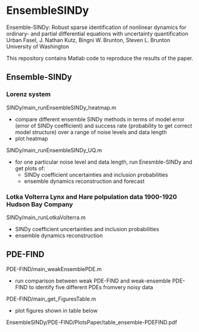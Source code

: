 # EnsembleSINDy
 
Ensemble-SINDy: Robust sparse identification of nonlinear dynamics for ordinary- and partial differential equations with uncertainty quantification  
Urban Fasel, J. Nathan Kutz, Bingni W. Brunton, Steven L. Brunton  
University of Washington


This repository contains Matlab code to reproduce the results of the paper. 



## Ensemble-SINDy

### Lorenz system

SINDy/main_runEnsembleSINDy_heatmap.m  
 * compare different ensemble SINDy methods in terms of model error (error of SINDy coefficient) and success rate (probability to get correct model structure) over a range of noise levels and data length
 * plot heatmap
    
SINDy/main_runEnsembleSINDy_UQ.m  
 * for one particular noise level and data length, run Enesmble-SINDy and get plots of:
    * SINDy coefficient uncertainties and inclusion probabilities
    * ensemble dynamics reconstruction and forecast 

### Lotka Volterra Lynx and Hare polpulation data 1900-1920 Hudson Bay Company

SINDy/main_runLotkaVolterra.m  
 * SINDy coefficient uncertainties and inclusion probabilities
 * ensemble dynamics reconstruction


## PDE-FIND

PDE-FIND/main_weakEnsemblePDE.m
 * run comparison between weak PDE-FIND and weak-ensemble PDE-FIND to identify five different PDEs fromvery noisy data

PDE-FIND/main_get_FiguresTable.m
 * plot figures shown in table below 


EnsembleSINDy/PDE-FIND/PlotsPaper/table_ensemble-PDEFIND.pdf
